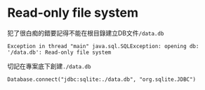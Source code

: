 # Read-only file system
犯了很白痴的錯要記得不能在根目錄建立DB文件`/data.db`
```
Exception in thread "main" java.sql.SQLException: opening db: '/data.db': Read-only file system
```
切記在專案底下創建`./data.db`
```
Database.connect("jdbc:sqlite:./data.db", "org.sqlite.JDBC")
```

